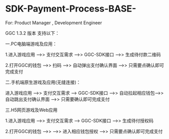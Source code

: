 # SDK-Payment-Process-BASE-
For: Product Manager , Development Engineer


GGC 1.3.2 版本 支持以下：

一.PC电脑端游戏及应用：

1.进入游戏应用 -->> 支付交互需求 -->> GGC-SDK接口 -->> 生成待付款二维码

2.打开GGC的钱包 -->> 扫码 -->> 自动弹出支付确认界面 -->> 只需要点确认即可完成支付

二.手机端原生游戏及应用(无缝连接)：

进入游戏应用 -->> 支付交互需求 --> GGC-SDK接口 -->> 自动拉起相应钱包-->>自动跳出支付确认界面 -->> 只需要确认即可完成支付

三.H5网页游戏及Web应用

1.进入游戏应用 -->> 支付交互需求 --> GGC-SDK接口 -->> 生成待付授权码

2.打开GGC的钱包 -->>  -->> 进入相应钱包授权 -->> 只需要点确认即可完成支付
